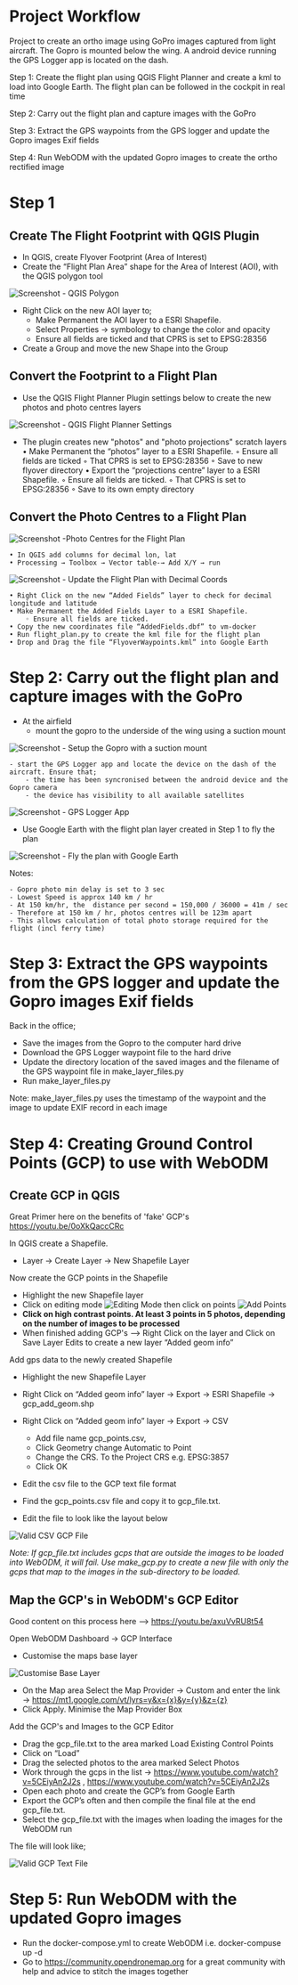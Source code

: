 # Project Workflow

Project to create an ortho image using GoPro images captured from light aircraft. The Gopro is mounted below the wing. A android device running the GPS Logger app is located on the dash.

Step 1: Create the flight plan using QGIS Flight Planner and create a kml to load into Google Earth. The flight plan can be followed in the cockpit in real time


Step 2: Carry out the flight plan and capture images with the GoPro


Step 3: Extract the GPS waypoints from the GPS logger and update the Gopro images Exif fields


Step 4: Run WebODM with the updated Gopro images to create the ortho rectified image


# Step 1

## Create The Flight Footprint with QGIS Plugin
- In QGIS, create Flyover Footprint (Area of Interest)
- Create the “Flight Plan Area” shape for the Area of Interest (AOI), with the QGIS polygon tool  

<img title="Area of Interest" alt="Screenshot - QGIS Polygon" src="readme_images/area_of_interest.png">

- Right Click on the new AOI layer to;
    - Make Permanent the AOI layer to a ESRI Shapefile. 
    - Select Properties → symbology to change the color and opacity
    - Ensure all fields are ticked and that CPRS is set to EPSG:28356
- Create a Group and move the new Shape into the Group


## Convert the Footprint to a Flight Plan
- Use the QGIS Flight Planner Plugin settings below to create the new photos and photo centres layers

 <img title="QGIS Flight Planner Settings" alt="Screenshot - QGIS Flight Planner Settings" src="readme_images/QGIS_flight_planner_plugin_settings.png">
 
 
 - The plugin creates new "photos" and "photo projections" scratch layers
    • Make Permanent the “photos” layer to a ESRI Shapefile. 
        ◦ Ensure all fields are ticked
        ◦ That CPRS is set to EPSG:28356
        ◦ Save to new flyover directory
    • Export the “projections centre” layer to a ESRI Shapefile. 
        ◦ Ensure all fields are ticked. 
        ◦ That CPRS is set to EPSG:28356
        ◦ Save to its own empty directory

## Convert the Photo Centres to a Flight Plan

<img title="Photo Centres for the Flight Plan" alt="Screenshot -Photo Centres for the Flight Plan" src="readme_images/photo_footprint.png">

    • In QGIS add columns for decimal lon, lat
    • Processing → Toolbox → Vector table-→ Add X/Y → run

<img title="Update the Flight Plan with Decimal Coords" alt="Screenshot - Update the Flight Plan with Decimal Coords" src="readme_images/add_dec_coords_to_photo_centers.png">


    • Right Click on the new “Added Fields” layer to check for decimal longitude and latitude 
    • Make Permanent the Added Fields Layer to a ESRI Shapefile. 
        ◦ Ensure all fields are ticked. 
    • Copy the new coordinates file “AddedFields.dbf” to vm-docker 
    • Run flight_plan.py to create the kml file for the flight plan 
    • Drop and Drag the file “FlyoverWaypoints.kml” into Google Earth

# Step 2: Carry out the flight plan and capture images with the GoPro

- At the airfield 
    - mount the gopro to the underside of the wing using a suction mount

<img title="Setup the Gopro with a suction mount" alt="Screenshot - Setup the Gopro with a suction mount" src="readme_images/gopro_and_suction_mount.png">

    - start the GPS Logger app and locate the device on the dash of the aircraft. Ensure that;
        - the time has been syncronised between the android device and the Gopro camera
        - the device has visibility to all available satellites

<img title="GPS Logger App: Acquire Satellites & Tracking Screens" alt="Screenshot - GPS Logger App" src="readme_images/GPSLogger.png">

- Use Google Earth with the flight plan layer created in Step 1 to fly the plan

<img title="Fly the plan with Google Earth" alt="Screenshot - Fly the plan with Google Earth" src="readme_images/google_earth_flight_plan.png">

Notes:

    - Gopro photo min delay is set to 3 sec
    - Lowest Speed is approx 140 km / hr
    - At 150 km/hr, the  distance per second = 150,000 / 36000 = 41m / sec
    - Therefore at 150 km / hr, photos centres will be 123m apart
    - This allows calculation of total photo storage required for the flight (incl ferry time) 


# Step 3: Extract the GPS waypoints from the GPS logger and update the Gopro images Exif fields

Back in the office;
- Save the images from the Gopro to the computer hard drive
- Download the GPS Logger waypoint file to the hard drive
- Update the directory location of the saved images and the filename of the GPS waypoint file in make_layer_files.py
- Run make_layer_files.py

Note: make_layer_files.py uses the timestamp of the waypoint and the image to update EXIF record in each image

# Step 4: Creating Ground Control Points (GCP) to use with WebODM

## Create GCP in QGIS
Great Primer here on the benefits of 'fake' GCP's 
https://youtu.be/0oXkQaccCRc

In QGIS create a Shapefile. 
 - Layer → Create Layer  → New Shapefile Layer

Now create the GCP points in the Shapefile
 - Highlight the new Shapefile layer
 - Click on editing mode   <img title="Editing Mode" alt="Editing Mode" src="readme_images/edit_mode_button.png">  then click on points  <img title="Add Points" alt="Add Points" src="readme_images/add_points_button.png"> 
 - **Click on high contrast points. At least 3 points in 5 photos, depending on the number of images to be processed**         
 - When finished adding GCP's --> Right Click on the layer and Click on Save Layer Edits to create a new layer “Added geom info”
 
Add gps data to the newly created Shapefile
 - Highlight the new Shapefile Layer
 - Right Click on “Added geom info” layer → Export → ESRI Shapefile → gcp_add_geom.shp
 - Right Click on “Added geom info” layer → Export → CSV
   - Add file name gcp_points.csv, 
   - Click Geometry change Automatic to Point
   - Change the CRS. To the Project CRS e.g. EPSG:3857
   - Click OK

 - Edit the csv file to the GCP text file format
 - Find the gcp_points.csv file and copy it to gcp_file.txt.  
 - Edit the file to look like the layout below

<img title="Valid GCP CSV File" alt="Valid CSV GCP File" src="readme_images/valid_gcp_file_format.png">          
 
*Note: If gcp_file.txt includes gcps that are outside the images to be loaded into WebODM, it will fail. Use make_gcp.py to create a new file with only the gcps that map to the images in the sub-directory to be loaded.*

## Map the GCP's in WebODM's GCP Editor

Good content on this process here --> https://youtu.be/axuVvRU8t54

Open WebODM Dashboard → GCP Interface
 - Customise the maps base layer 

 <img title="Customise Base Layer" alt="Customise Base Layer" src="readme_images/google_maps_baselayer.png">  

   - On the Map area Select the Map Provider → Custom and enter the link → https://mt1.google.com/vt/lyrs=y&x={x}&y={y}&z={z}
   - Click Apply.  Minimise the Map Provider Box

Add the GCP's and Images to the GCP Editor
 - Drag the gcp_file.txt to the area marked Load Existing Control Points
 - Click on “Load”
 - Drag the selected photos to the area marked Select Photos
 - Work through the gcps in the list → https://www.youtube.com/watch?v=5CEiyAn2J2s ,  https://www.youtube.com/watch?v=5CEiyAn2J2s
 - Open each photo and create the GCP’s from Google Earth
 - Export the GCP’s often and then compile the final file at the end gcp_file.txt.
 - Select the gcp_file.txt with the images when loading the images for the WebODM run

The file will look like;

<img title="Valid GCP Text File" alt="Valid GCP Text File" src="readme_images/valid_gcp_file_txt.png">

# Step 5: Run WebODM with the updated Gopro images 

- Run the docker-compose.yml to create WebODM i.e. docker-compuse up -d
- Go to https://community.opendronemap.org for a great community with help and advice to stitch the images together



